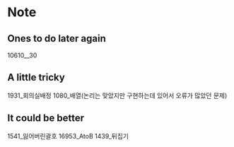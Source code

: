# Note
## Ones to do later again
10610__30

## A little tricky
1931_회의실배정 1080_배열(논리는 맞았지만 구현하는데 있어서 오류가 많았던 문제)

## It could be better
1541_잃어버린괄호 16953_AtoB 1439_뒤집기